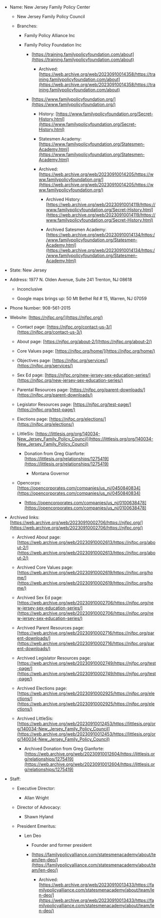 - Name: New Jersey Family Policy Center
    
    - New Jersey Family Policy Council
        
    - Branches:
        
        - Family Policy Alliance Inc
            
        - Family Policy Foundation Inc
            
            - [https://training.familypolicyfoundation.com/about](https://training.familypolicyfoundation.com/about)
                
                - Archived: [https://web.archive.org/web/20230910014358/https://training.familypolicyfoundation.com/about](https://web.archive.org/web/20230910014358/https://training.familypolicyfoundation.com/about)
                    
            - [https://www.familypolicyfoundation.org/](https://www.familypolicyfoundation.org/)
                
                - History: [https://www.familypolicyfoundation.org/Secret-History.html](https://www.familypolicyfoundation.org/Secret-History.html)
                    
                - Statesmen Academy: [https://www.familypolicyfoundation.org/Statesmen-Academy.html](https://www.familypolicyfoundation.org/Statesmen-Academy.html)
                    
                - Archived: [https://web.archive.org/web/20230910014205/https://www.familypolicyfoundation.org/](https://web.archive.org/web/20230910014205/https://www.familypolicyfoundation.org/)
                    
                    - Archived History: [https://web.archive.org/web/20230910014119/https://www.familypolicyfoundation.org/Secret-History.html](https://web.archive.org/web/20230910014119/https://www.familypolicyfoundation.org/Secret-History.html)
                        
                    - Archived Satesmen Academy: [https://web.archive.org/web/20230910014134/https://www.familypolicyfoundation.org/Statesmen-Academy.html](https://web.archive.org/web/20230910014134/https://www.familypolicyfoundation.org/Statesmen-Academy.html)
                        
- State: New Jersey
    
- Address: 1977 N. Olden Avenue, Suite 241 Trenton, NJ 08618
    
    - Inconclusive
        
    - Google maps brings up: 50 Mt Bethel Rd # 15, Warren, NJ 07059
        
- Phone Number: 908-561-2015
    
- Website: [https://njfpc.org/](https://njfpc.org/)
    
    - Contact page: [https://njfpc.org/contact-us-3/](https://njfpc.org/contact-us-3/)
        
    - About page: [https://njfpc.org/about-2/](https://njfpc.org/about-2/)
        
    - Core Values page: [https://njfpc.org/home/](https://njfpc.org/home/)
        
    - Objectives page: [https://njfpc.org/services/](https://njfpc.org/services/)
        
    - Sex Ed page: [https://njfpc.org/new-jersey-sex-education-series/](https://njfpc.org/new-jersey-sex-education-series/)
        
    - Parental Resources page: [https://njfpc.org/parent-downloads/](https://njfpc.org/parent-downloads/)
        
    - Legislator Resources page: [https://njfpc.org/test-page/](https://njfpc.org/test-page/)
        
    - Elections page: [https://njfpc.org/elections/](https://njfpc.org/elections/)
        
    - LittleSis: [https://littlesis.org/org/140034-New_Jersey_Family_Policy_Council](https://littlesis.org/org/140034-New_Jersey_Family_Policy_Council)
        
        - Donation from Greg Gianforte: [https://littlesis.org/relationships/1275419](https://littlesis.org/relationships/1275419)
            
            - Montana Governor
                
    - Opencorps: [https://opencorporates.com/companies/us_nj/0450840834](https://opencorporates.com/companies/us_nj/0450840834)
        
        - [https://opencorporates.com/companies/us_nj/0100638478](https://opencorporates.com/companies/us_nj/0100638478)
            
- Archived links: [https://web.archive.org/web/20230910002706/https://njfpc.org/](https://web.archive.org/web/20230910002706/https://njfpc.org/)
    
    - Archived About page: [https://web.archive.org/web/20230910002613/https://njfpc.org/about-2/](https://web.archive.org/web/20230910002613/https://njfpc.org/about-2/)
        
    - Archived Core Values page: [https://web.archive.org/web/20230910002619/https://njfpc.org/home/](https://web.archive.org/web/20230910002619/https://njfpc.org/home/)
        
    - Archived Sex Ed page: [https://web.archive.org/web/20230910002706/https://njfpc.org/new-jersey-sex-education-series/](https://web.archive.org/web/20230910002706/https://njfpc.org/new-jersey-sex-education-series/)
        
    - Archived Parent Resources page: [https://web.archive.org/web/20230910002716/https://njfpc.org/parent-downloads/](https://web.archive.org/web/20230910002716/https://njfpc.org/parent-downloads/)
        
    - Archived Legislator Resources page: [https://web.archive.org/web/20230910002749/https://njfpc.org/test-page/](https://web.archive.org/web/20230910002749/https://njfpc.org/test-page/)
        
    - Archived Elections page: [https://web.archive.org/web/20230910002925/https://njfpc.org/elections/](https://web.archive.org/web/20230910002925/https://njfpc.org/elections/)
        
    - Archived LittleSis: [https://web.archive.org/web/20230910012453/https://littlesis.org/org/140034-New_Jersey_Family_Policy_Council](https://web.archive.org/web/20230910012453/https://littlesis.org/org/140034-New_Jersey_Family_Policy_Council)
        
        - Archived Donation from Greg Gianforte: [https://web.archive.org/web/20230910012604/https://littlesis.org/relationships/1275419](https://web.archive.org/web/20230910012604/https://littlesis.org/relationships/1275419)
            
- Staff:
    
    - Executive Director:
        
        - Allan Wright
            
    - Director of Advocacy:
        
        - Shawn Hyland
            
    - President Emeritus:
        
        - Len Deo
            
            - Founder and former president
                
            - [https://familypolicyalliance.com/statesmenacademy/about/team/len-deo/](https://familypolicyalliance.com/statesmenacademy/about/team/len-deo/)
                
                - Archived: [https://web.archive.org/web/20230910013433/https://familypolicyalliance.com/statesmenacademy/about/team/len-deo/](https://web.archive.org/web/20230910013433/https://familypolicyalliance.com/statesmenacademy/about/team/len-deo/)